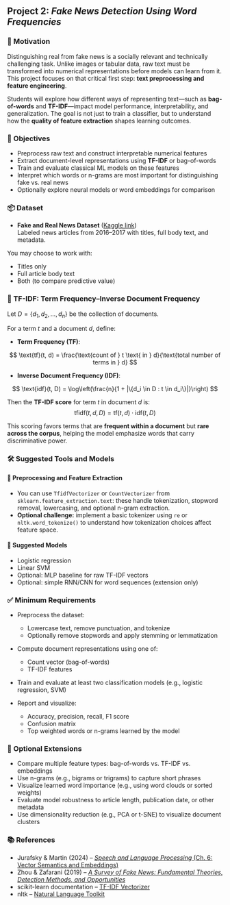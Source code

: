 ## Project 2: *Fake News Detection Using Word Frequencies*

### 🧠 Motivation

Distinguishing real from fake news is a socially relevant and technically challenging task. Unlike images or tabular data, raw text must be transformed into numerical representations before models can learn from it. This project focuses on that critical first step: **text preprocessing and feature engineering**.

Students will explore how different ways of representing text—such as **bag-of-words** and **TF-IDF**—impact model performance, interpretability, and generalization. The goal is not just to train a classifier, but to understand how the **quality of feature extraction** shapes learning outcomes.

### 🎯 Objectives

- Preprocess raw text and construct interpretable numerical features  
- Extract document-level representations using **TF-IDF** or bag-of-words  
- Train and evaluate classical ML models on these features  
- Interpret which words or n-grams are most important for distinguishing fake vs. real news  
- Optionally explore neural models or word embeddings for comparison

### 📦 Dataset

- **Fake and Real News Dataset** ([Kaggle link](https://www.kaggle.com/datasets/clmentbisaillon/fake-and-real-news-dataset))  
  Labeled news articles from 2016–2017 with titles, full body text, and metadata.

You may choose to work with:
- Titles only  
- Full article body text  
- Both (to compare predictive value)

### 📐 TF-IDF: Term Frequency–Inverse Document Frequency

Let $D = \{d_1, d_2, \dots, d_n\}$ be the collection of documents.

For a term $t$ and a document $d$, define:

- **Term Frequency (TF)**:

$$
\text{tf}(t, d) = \frac{\text{count of } t \text{ in } d}{\text{total number of terms in } d}
$$


- **Inverse Document Frequency (IDF)**:

$$
\text{idf}(t, D) = \log\left(\frac{n}{1 + |\{d_i \in D : t \in d_i\}|}\right)
$$

Then the **TF-IDF score** for term $t$ in document $d$ is:
  $$
  \text{tfidf}(t, d, D) = \text{tf}(t, d) \cdot \text{idf}(t, D)
  $$

This scoring favors terms that are **frequent within a document** but **rare across the corpus**, helping the model emphasize words that carry discriminative power.

### 🛠️ Suggested Tools and Models

#### 🔹 Preprocessing and Feature Extraction

- You can use `TfidfVectorizer` or `CountVectorizer` from `sklearn.feature_extraction.text`: these handle tokenization, stopword removal, lowercasing, and optional n-gram extraction.
- **Optional challenge:** implement a basic tokenizer using `re` or `nltk.word_tokenize()` to understand how tokenization choices affect feature space.

#### 🔹 Suggested Models

- Logistic regression  
- Linear SVM  
- Optional: MLP baseline for raw TF-IDF vectors  
- Optional: simple RNN/CNN for word sequences (extension only)

### ✅ Minimum Requirements

- Preprocess the dataset:  
  - Lowercase text, remove punctuation, and tokenize  
  - Optionally remove stopwords and apply stemming or lemmatization

- Compute document representations using one of:  
  - Count vector (bag-of-words)  
  - TF-IDF features

- Train and evaluate at least two classification models (e.g., logistic regression, SVM)

- Report and visualize:
  - Accuracy, precision, recall, F1 score  
  - Confusion matrix  
  - Top weighted words or n-grams learned by the model

### 🚀 Optional Extensions

- Compare multiple feature types: bag-of-words vs. TF-IDF vs. embeddings  
- Use n-grams (e.g., bigrams or trigrams) to capture short phrases  
- Visualize learned word importance (e.g., using word clouds or sorted weights)  
- Evaluate model robustness to article length, publication date, or other metadata  
- Use dimensionality reduction (e.g., PCA or t-SNE) to visualize document clusters

### 📚 References

- Jurafsky & Martin (2024) – [*Speech and Language Processing* (Ch. 6: Vector Semantics and Embeddings)](https://web.stanford.edu/~jurafsky/slp3/6.pdf)  
- Zhou & Zafarani (2019) – [*A Survey of Fake News: Fundamental Theories, Detection Methods, and Opportunities*](https://arxiv.org/pdf/1812.00315)  
- scikit-learn documentation – [TF-IDF Vectorizer](https://scikit-learn.org/stable/modules/generated/sklearn.feature_extraction.text.TfidfVectorizer.html)  
- nltk – [Natural Language Toolkit](https://www.nltk.org/)
